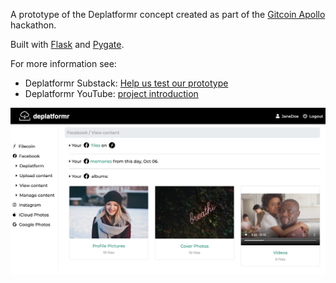A prototype of the Deplatformr concept created as part of the [Gitcoin Apollo](https://gitcoin.co/hackathon/filecoin/) hackathon.

Built with [Flask](https://palletsprojects.com/p/flask/) and [Pygate](https://pygate.tech).

For more information see:

* Deplatformr Substack: [Help us test our prototype](https://deplatformr.substack.com/p/help-us-test-our-prototype)
* Deplatformr YouTube: [project introduction](https://youtu.be/-jfq4FYopNM)

![screencap](deplatformr/static/sample_data/deplatformr-prototype.png)
